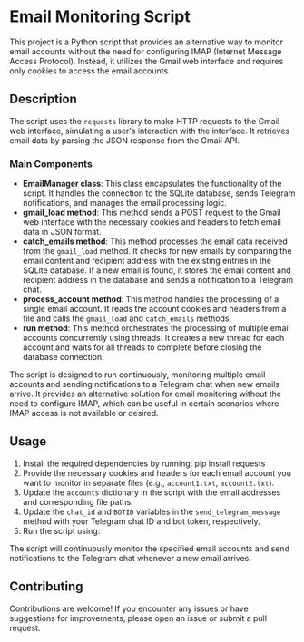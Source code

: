 # Email Monitoring Script

This project is a Python script that provides an alternative way to monitor email accounts without the need for configuring IMAP (Internet Message Access Protocol). Instead, it utilizes the Gmail web interface and requires only cookies to access the email accounts.

## Description

The script uses the `requests` library to make HTTP requests to the Gmail web interface, simulating a user's interaction with the interface. It retrieves email data by parsing the JSON response from the Gmail API.

### Main Components

- **EmailManager class**: This class encapsulates the functionality of the script. It handles the connection to the SQLite database, sends Telegram notifications, and manages the email processing logic.
- **gmail_load method**: This method sends a POST request to the Gmail web interface with the necessary cookies and headers to fetch email data in JSON format.
- **catch_emails method**: This method processes the email data received from the `gmail_load` method. It checks for new emails by comparing the email content and recipient address with the existing entries in the SQLite database. If a new email is found, it stores the email content and recipient address in the database and sends a notification to a Telegram chat.
- **process_account method**: This method handles the processing of a single email account. It reads the account cookies and headers from a file and calls the `gmail_load` and `catch_emails` methods.
- **run method**: This method orchestrates the processing of multiple email accounts concurrently using threads. It creates a new thread for each account and waits for all threads to complete before closing the database connection.

The script is designed to run continuously, monitoring multiple email accounts and sending notifications to a Telegram chat when new emails arrive. It provides an alternative solution for email monitoring without the need to configure IMAP, which can be useful in certain scenarios where IMAP access is not available or desired.

## Usage

1. Install the required dependencies by running:
pip install requests
2. Provide the necessary cookies and headers for each email account you want to monitor in separate files (e.g., `account1.txt`, `account2.txt`).
3. Update the `accounts` dictionary in the script with the email addresses and corresponding file paths.
4. Update the `chat_id` and `BOTID` variables in the `send_telegram_message` method with your Telegram chat ID and bot token, respectively.
5. Run the script using:


The script will continuously monitor the specified email accounts and send notifications to the Telegram chat whenever a new email arrives.

## Contributing

Contributions are welcome! If you encounter any issues or have suggestions for improvements, please open an issue or submit a pull request.
